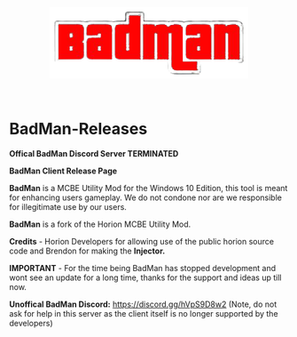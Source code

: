 <p align="center">
<img src="https://github.com/BadMan-Client/BadMan-Releases/blob/main/BadManMCBE.png"/>
</p>
<br/>

# BadMan-Releases

**Offical BadMan Discord Server TERMINATED**

**BadMan Client Release Page**

**BadMan** is a MCBE Utility Mod for the Windows 10 Edition, this tool is meant for enhancing users gameplay. We do not condone nor are we responsible for illegitimate use by our users.

**BadMan** is a fork of the Horion MCBE Utility Mod.

**Credits** - Horion Developers for allowing use of the public horion source code and Brendon for making the **Injector.**

**IMPORTANT** - For the time being BadMan has stopped development and wont see an update for a long time, thanks for the support and ideas up till now.

**Unoffical BadMan Discord:** https://discord.gg/hVpS9D8w2 (Note, do not ask for help in this server as the client itself is no longer supported by the developers)
